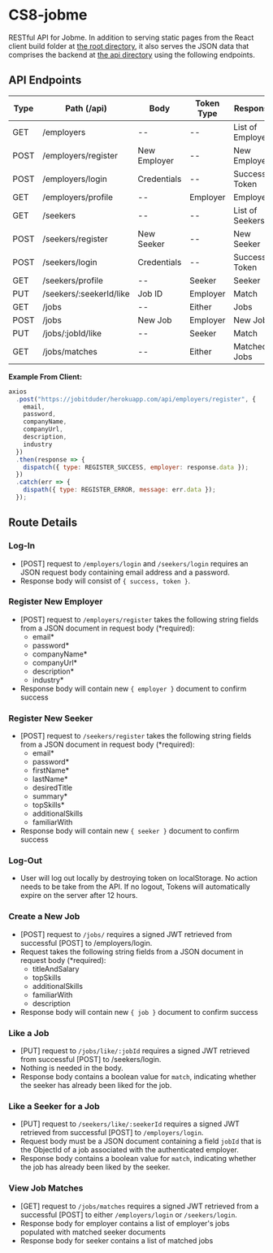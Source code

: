 # CS8-jobme

RESTful API for Jobme. In addition to serving static pages from the React client build folder at [the root directory](https://jobitduder.herokuapp.com/), it also serves the JSON data that comprises the backend at [the api directory](https://jobitduder.herokuapp.com/api/) using the following endpoints.

## API Endpoints

| Type | Path (/api)             | Body         | Token Type | Response          |
| ---- | ----------------------- | ------------ | ---------- | ----------------- |
| GET  | /employers              | --           | --         | List of Employers |
| POST | /employers/register     | New Employer | --         | New Employer      |
| POST | /employers/login        | Credentials  | --         | Success, Token    |
| GET  | /employers/profile      | --           | Employer   | Employer          |
| GET  | /seekers                | --           | --         | List of Seekers   |
| POST | /seekers/register       | New Seeker   | --         | New Seeker        |
| POST | /seekers/login          | Credentials  | --         | Success, Token    |
| GET  | /seekers/profile        | --           | Seeker     | Seeker            |
| PUT  | /seekers/:seekerId/like | Job ID       | Employer   | Match             |
| GET  | /jobs                   | --           | Either     | Jobs              |
| POST | /jobs                   | New Job      | Employer   | New Job           |
| PUT  | /jobs/:jobId/like       | --           | Seeker     | Match             |
| GET  | /jobs/matches           | --           | Either     | Matched Jobs      |

**Example From Client:**

```javascript
axios
  .post("https://jobitduder/herokuapp.com/api/employers/register", {
    email,
    password,
    companyName,
    companyUrl,
    description,
    industry
  })
  .then(response => {
    dispatch({ type: REGISTER_SUCCESS, employer: response.data });
  })
  .catch(err => {
    dispath({ type: REGISTER_ERROR, message: err.data });
  });
```

## Route Details

### Log-In

- [POST] request to `/employers/login` and `/seekers/login` requires an JSON request body containing email address and a password.
- Response body will consist of `{ success, token }`.

### Register New Employer

- [POST] request to `/employers/register` takes the following string fields from a JSON document in request body (\*required):
  - email\*
  - password\*
  - companyName\*
  - companyUrl\*
  - description\*
  - industry\*
- Response body will contain new `{ employer }` document to confirm success

### Register New Seeker

- [POST] request to `/seekers/register` takes the following string fields from a JSON document in request body (\*required):
  - email\*
  - password\*
  - firstName\*
  - lastName\*
  - desiredTitle
  - summary\*
  - topSkills\*
  - additionalSkills
  - familiarWith
- Response body will contain new `{ seeker }` document to confirm success

### Log-Out
- User will log out locally by destroying token on localStorage. No action needs to be take from the API. If no logout, Tokens will automatically expire on the server after 12 hours.

### Create a New Job
- [POST] request to `/jobs/` requires a signed JWT retrieved from successful [POST] to /employers/login. 
- Request takes the following string fields from a JSON document in request body (\*required):
  - titleAndSalary
  - topSkills
  - additionalSkills
  - familiarWith
  - description
- Response body will contain new `{ job }` document to confirm success

### Like a Job
- [PUT] request to `/jobs/like/:jobId` requires a signed JWT retrieved from successful [POST] to /seekers/login. 
- Nothing is needed in the body. 
- Response body contains a boolean value for `match`, indicating whether the seeker has already been liked for the job.

### Like a Seeker for a Job
- [PUT] request to `/seekers/like/:seekerId` requires a signed JWT retrieved from successful [POST] to `/employers/login`. 
- Request body must be a JSON document containing a field `jobId` that is the ObjectId of a job associated with the authenticated employer.
- Response body contains a boolean value for `match`, indicating whether the job has already been liked by the seeker.

### View Job Matches
- [GET] request to `/jobs/matches` requires a signed JWT retrieved from a successful [POST] to either `/employers/login` or `/seekers/login`.
- Response body for employer contains a list of employer's jobs populated with matched seeker documents
- Response body for seeker contains a list of matched jobs
